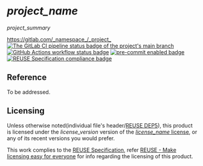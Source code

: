 # _project_name_

_project_summary_

<https://gitlab.com/_namespace_/_project_>  
[![The GitLab CI pipeline status badge of the project's `main` branch](https://gitlab.com/_namespace_/_project_/badges/main/pipeline.svg?ignore_skipped=true "Click here to check out the comprehensive status of the GitLab CI pipelines")](https://gitlab.com/_namespace_/_project_/-/pipelines) [![GitHub Actions workflow status badge](https://github.com/_namespace_/_project_/actions/workflows/check-potential-problems.yml/badge.svg "GitHub Actions workflow status")](https://github.com/_namespace_/_project_/actions/workflows/check-potential-problems.yml) [![pre-commit enabled badge](https://img.shields.io/badge/pre--commit-enabled-brightgreen?logo=pre-commit&logoColor=white "This project uses pre-commit to check potential problems")](https://pre-commit.com/) [![REUSE Specification compliance badge](https://api.reuse.software/badge/github.com/_namespace_/_project_ "This project complies to the REUSE specification to decrease software licensing costs")](https://api.reuse.software/info/github.com/_namespace_/_project_)

## Reference

To be addressed.

## Licensing

Unless otherwise noted(individual file's header/[REUSE DEP5](.reuse/dep5)), this product is licensed under the _license_version_ version of the [_license_name_ license](_license_url_), or any of its recent versions you would prefer.

This work complies to the [REUSE Specification](https://reuse.software/spec/), refer [REUSE - Make licensing easy for everyone](https://reuse.software/) for info regarding the licensing of this product.
